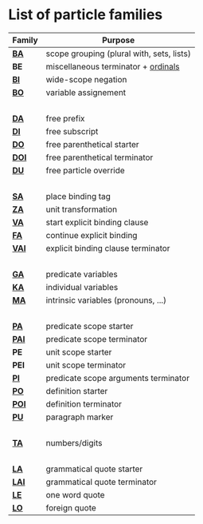 # List of particle families

| Family                           | Purpose                                                   |
| -------------------------------- | --------------------------------------------------------- |
| [**BA**](struct/BA.md)           | scope grouping (plural with, sets, lists)                 |
| **BE**                           | miscellaneous terminator + [ordinals](../src/units/TA.md) |
| [**BI**](bindings/SA_ZA_BI.md)   | wide-scope negation                                       |
| [**BO**](units/KA_GA.md)         | variable assignement                                      |
| &nbsp;                           |
| [**DA**](struct/DA_DI_DO_DU.md)  | free prefix                                               |
| [**DI**](struct/DA_DI_DO_DU.md)  | free subscript                                            |
| [**DO**](struct/DA_DI_DO_DU.md)  | free parenthetical starter                                |
| [**DOI**](struct/DA_DI_DO_DU.md) | free parenthetical terminator                             |
| [**DU**](struct/DA_DI_DO_DU.md)  | free particle override                                    |
| &nbsp;                           |
| [**SA**](bindings/SA_ZA_BI.md)   | place binding tag                                         |
| [**ZA**](bindings/SA_ZA_BI.md)   | unit transformation                                       |
| [**VA**](bindings/VA_FA.md)      | start explicit binding clause                             |
| [**FA**](bindings/VA_FA.md)      | continue explicit binding                                 |
| [**VAI**](bindings/VA_FA.md)     | explicit binding clause terminator                        |
| &nbsp;                           |
| [**GA**](units/KA_GA.md)         | predicate variables                                       |
| [**KA**](units/KA_GA.md)         | individual variables                                      |
| [**MA**](units/MA.md)            | intrinsic variables (pronouns, ...)                       |
| &nbsp;                           |
| [**PA**](struct/PA_PI_PU.md)     | predicate scope starter                                   |
| [**PAI**](struct/PA_PI_PU.md)    | predicate scope terminator                                |
| **PE**                           | unit scope starter                                        |
| **PEI**                          | unit scope terminator                                     |
| [**PI**](struct/PA_PI_PU.md)     | predicate scope arguments terminator                      |
| [**PO**](struct/PO.md)           | definition starter                                        |
| [**POI**](struct/PO.md)          | definition terminator                                     |
| [**PU**](struct/PA_PI_PU.md)     | paragraph marker                                          |
| &nbsp;                           |
| [**TA**](units/TA.md)            | numbers/digits                                            |
| &nbsp;                           |
| [**LA**](units/LA_LE_LO.md)      | grammatical quote starter                                 |
| [**LAI**](units/LA_LE_LO.md)     | grammatical quote terminator                              |
| [**LE**](units/LA_LE_LO.md)      | one word quote                                            |
| [**LO**](units/LA_LE_LO.md)      | foreign quote                                             |